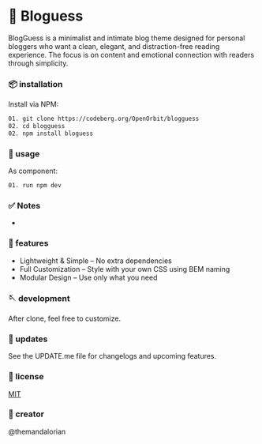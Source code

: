 # 🔧 Bloguess

BlogGuess is a minimalist and intimate blog theme designed for personal bloggers who want a clean, elegant, and distraction-free reading experience. The focus is on content and emotional connection with readers through simplicity.

### 📦 installation

Install via NPM:

```bash
01. git clone https://codeberg.org/OpenOrbit/blogguess
02. cd blogguess
02. npm install bloguess
```

### 🥢 usage

As component:

```bash
01. run npm dev

```


### ✅ Notes

-

### 💫 features

- Lightweight & Simple – No extra dependencies
- Full Customization – Style with your own CSS using BEM naming
- Modular Design – Use only what you need

### 🪡 development

After clone, feel free to customize.

### 📕 updates

See the UPDATE.me file for changelogs and upcoming features.

### 📜 license
[MIT](https://choosealicense.com/licenses/mit/)

### 🧩 creator

@themandalorian

